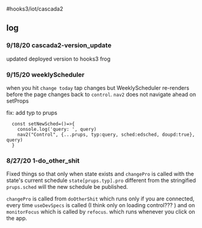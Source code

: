 #hooks3/iot/cascada2

## log
### 9/18/20 cascada2-version_update
updated deployed version to hooks3 frog
### 9/15/20 weeklyScheduler
when you hit `change today` tap changes but WeeklyScheduler re-renders before the page changes back to `control`. `nav2` does not navigate ahead on setProps 

fix: add typ to prups

      const setNewSched=()=>{
        console.log('query: ', query)
        nav2("Control", {...prups, typ:query, sched:edsched, doupd:true}, query)
      }

### 8/27/20 1-do_other_shit

Fixed things so that only when state exists and `changePro` is called with the state's current schedule `state[prups.typ].pro` different from the stringified `prups.sched` will the new schedule be published.

`changePro` is called from `doOtherShit` which runs only if you are connected, every time `useDevSpecs` is called (I think only on loading control??? ) and on `monitorFocus` which is called by `refocus`. which runs whenever you click on the app. 